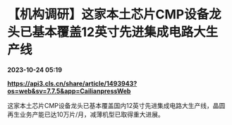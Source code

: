 # 【机构调研】这家本土芯片CMP设备龙头已基本覆盖12英寸先进集成电路大生产线

**2023-10-24 05:19**

**https://api3.cls.cn/share/article/1493943?os=web&sv=7.7.5&app=CailianpressWeb**

这家本土芯片CMP设备龙头已基本覆盖国内12英寸先进集成电路大生产线，晶圆再生业务产能已达10万片/月，减薄机型已取得重大进展。